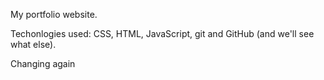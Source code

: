 My portfolio website.

Techonlogies used: CSS, HTML, JavaScript, git and  GitHub (and we'll see what else).

Changing again

